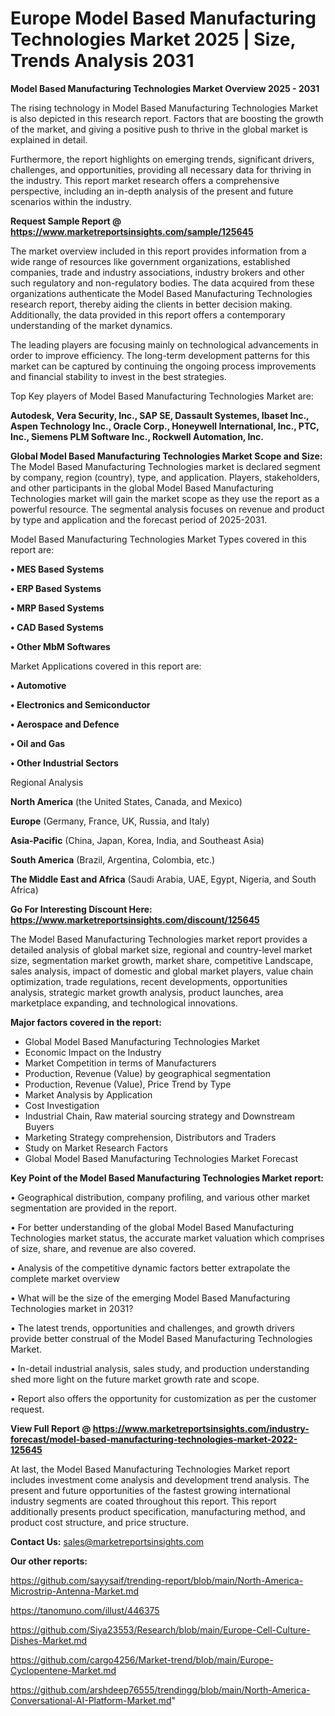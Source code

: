  # Europe Model Based Manufacturing Technologies Market 2025 | Size, Trends Analysis 2031

<Strong> Model Based Manufacturing Technologies Market Overview 2025 - 2031</strong>

The rising technology in Model Based Manufacturing Technologies Market is also depicted in this research report. Factors that are boosting the growth of the market, and giving a positive push to thrive in the global market is explained in detail.

Furthermore, the report highlights on emerging trends, significant drivers, challenges, and opportunities, providing all necessary data for thriving in the industry. This report market research offers a comprehensive perspective, including an in-depth analysis of the present and future scenarios within the industry.

<strong>Request Sample Report @ <a href=https://www.marketreportsinsights.com/sample/125645>https://www.marketreportsinsights.com/sample/125645</a></strong>

The market overview included in this report provides information from a wide range of resources like government organizations, established companies, trade and industry associations, industry brokers and other such regulatory and non-regulatory bodies. The data acquired from these organizations authenticate the Model Based Manufacturing Technologies research report, thereby aiding the clients in better decision making. Additionally, the data provided in this report offers a contemporary understanding of the market dynamics.

The leading players are focusing mainly on technological advancements in order to improve efficiency. The long-term development patterns for this market can be captured by continuing the ongoing process improvements and financial stability to invest in the best strategies.

Top Key players of Model Based Manufacturing Technologies Market are:

<strong>Autodesk, Vera Security, Inc., SAP SE, Dassault Systemes, Ibaset Inc., Aspen Technology Inc., Oracle Corp., Honeywell International, Inc., PTC, Inc., Siemens PLM Software Inc., Rockwell Automation, Inc.</strong>

<strong><b>Global Model Based Manufacturing Technologies Market Scope and Size:</b></strong>
The Model Based Manufacturing Technologies market is declared segment by company, region (country), type, and application. Players, stakeholders, and other participants in the global Model Based Manufacturing Technologies market will gain the market scope as they use the report as a powerful resource. The segmental analysis focuses on revenue and product by type and application and the forecast period of 2025-2031.

Model Based Manufacturing Technologies Market Types covered in this report are:

<strong>• MES Based Systems

• ERP Based Systems

• MRP Based Systems

• CAD Based Systems

• Other MbM Softwares</strong>

Market Applications covered in this report are:

<strong>• Automotive

• Electronics and Semiconductor

• Aerospace and Defence

• Oil and Gas

• Other Industrial Sectors</strong> 

Regional Analysis

<strong>North America</strong> (the United States, Canada, and Mexico)

<strong>Europe</strong> (Germany, France, UK, Russia, and Italy)

<strong>Asia-Pacific</strong> (China, Japan, Korea, India, and Southeast Asia)

<strong>South America</strong> (Brazil, Argentina, Colombia, etc.)

<strong>The Middle East and Africa</strong> (Saudi Arabia, UAE, Egypt, Nigeria, and South Africa)

<strong>Go For Interesting Discount Here: <a href=https://www.marketreportsinsights.com/discount/125645>https://www.marketreportsinsights.com/discount/125645</a></strong>

The Model Based Manufacturing Technologies market report provides a detailed analysis of global market size, regional and country-level market size, segmentation market growth, market share, competitive Landscape, sales analysis, impact of domestic and global market players, value chain optimization, trade regulations, recent developments, opportunities analysis, strategic market growth analysis, product launches, area marketplace expanding, and technological innovations.

<strong><b>Major factors covered in the report:</b></strong>
<ul>
  <li>Global Model Based Manufacturing Technologies Market </li>
  <li>Economic Impact on the Industry</li>
  <li>Market Competition in terms of Manufacturers</li>
  <li>Production, Revenue (Value) by geographical segmentation</li>
  <li>Production, Revenue (Value), Price Trend by Type</li>
  <li>Market Analysis by Application</li>
  <li>Cost Investigation</li>
  <li>Industrial Chain, Raw material sourcing strategy and Downstream Buyers</li>
  <li>Marketing Strategy comprehension, Distributors and Traders</li>
  <li>Study on Market Research Factors</li>
  <li>Global Model Based Manufacturing Technologies Market Forecast</li>
</ul>

<strong><b>Key Point of the Model Based Manufacturing Technologies Market report:</b></strong>

• Geographical distribution, company profiling, and various other market segmentation are provided in the report.

• For better understanding of the global Model Based Manufacturing Technologies market status, the accurate market valuation which comprises of size, share, and revenue are also covered.

• Analysis of the competitive dynamic factors better extrapolate the complete market overview

• What will be the size of the emerging Model Based Manufacturing Technologies market in 2031?

• The latest trends, opportunities and challenges, and growth drivers provide better construal of the Model Based Manufacturing Technologies Market.

• In-detail industrial analysis, sales study, and production understanding shed more light on the future market growth rate and scope.

• Report also offers the opportunity for customization as per the customer request.

<strong><b>View Full Report @ <a href=https://www.marketreportsinsights.com/industry-forecast/model-based-manufacturing-technologies-market-2022-125645>https://www.marketreportsinsights.com/industry-forecast/model-based-manufacturing-technologies-market-2022-125645</a></b></strong>


At last, the Model Based Manufacturing Technologies Market report includes investment come analysis and development trend analysis. The present and future opportunities of the fastest growing international industry segments are coated throughout this report. This report additionally presents product specification, manufacturing method, and product cost structure, and price structure.

<strong>Contact Us:</strong>
sales@marketreportsinsights.com

<strong>Our other reports:</strong>

<a href=https://github.com/sayysaif/trending-report/blob/main/North-America-Microstrip-Antenna-Market.md>https://github.com/sayysaif/trending-report/blob/main/North-America-Microstrip-Antenna-Market.md</a>

<a href=https://tanomuno.com/illust/446375>https://tanomuno.com/illust/446375</a>

<a href=https://github.com/Siya23553/Research/blob/main/Europe-Cell-Culture-Dishes-Market.md>https://github.com/Siya23553/Research/blob/main/Europe-Cell-Culture-Dishes-Market.md</a>

<a href=https://github.com/cargo4256/Market-trend/blob/main/Europe-Cyclopentene-Market.md>https://github.com/cargo4256/Market-trend/blob/main/Europe-Cyclopentene-Market.md</a>

<a href=https://github.com/arshdeep76555/trendingg/blob/main/North-America-Conversational-AI-Platform-Market.md>https://github.com/arshdeep76555/trendingg/blob/main/North-America-Conversational-AI-Platform-Market.md</a>"
